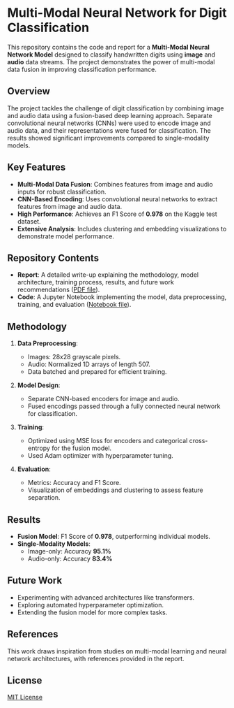 # Multi-Modal Neural Network for Digit Classification

This repository contains the code and report for a **Multi-Modal Neural Network Model** designed to classify handwritten digits using **image** and **audio** data streams. The project demonstrates the power of multi-modal data fusion in improving classification performance.

## Overview

The project tackles the challenge of digit classification by combining image and audio data using a fusion-based deep learning approach. Separate convolutional neural networks (CNNs) were used to encode image and audio data, and their representations were fused for classification. The results showed significant improvements compared to single-modality models.

## Key Features

- **Multi-Modal Data Fusion**: Combines features from image and audio inputs for robust classification.
- **CNN-Based Encoding**: Uses convolutional neural networks to extract features from image and audio data.
- **High Performance**: Achieves an F1 Score of **0.978** on the Kaggle test dataset.
- **Extensive Analysis**: Includes clustering and embedding visualizations to demonstrate model performance.

## Repository Contents

- **Report**: A detailed write-up explaining the methodology, model architecture, training process, results, and future work recommendations ([PDF file](Report-Multimodal-NN-Digit-Classification.pdf)).
- **Code**: A Jupyter Notebook implementing the model, data preprocessing, training, and evaluation ([Notebook file](Multi-Modal-NN_Notebook.ipynb)).

## Methodology

1. **Data Preprocessing**: 
   - Images: 28x28 grayscale pixels.
   - Audio: Normalized 1D arrays of length 507.
   - Data batched and prepared for efficient training.

2. **Model Design**:
   - Separate CNN-based encoders for image and audio.
   - Fused encodings passed through a fully connected neural network for classification.

3. **Training**:
   - Optimized using MSE loss for encoders and categorical cross-entropy for the fusion model.
   - Used Adam optimizer with hyperparameter tuning.

4. **Evaluation**:
   - Metrics: Accuracy and F1 Score.
   - Visualization of embeddings and clustering to assess feature separation.

## Results

- **Fusion Model**: F1 Score of **0.978**, outperforming individual models.
- **Single-Modality Models**:
  - Image-only: Accuracy **95.1%**
  - Audio-only: Accuracy **83.4%**

## Future Work

- Experimenting with advanced architectures like transformers.
- Exploring automated hyperparameter optimization.
- Extending the fusion model for more complex tasks.

## References

This work draws inspiration from studies on multi-modal learning and neural network architectures, with references provided in the report.

## License

[MIT License](LICENSE)
